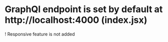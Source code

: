 # GraphQl endpoint is set by default at http://localhost:4000 (index.jsx)

! Responsive feature is not added
